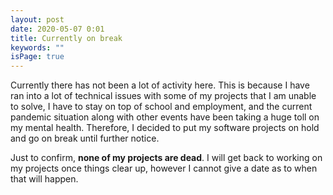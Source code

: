 ```yaml
---
layout: post
date: 2020-05-07 0:01
title: Currently on break
keywords: ""
isPage: true
---
```


Currently there has not been a lot of activity here. This is because I have ran into a lot of technical issues with some of my projects that I am unable to solve, I have to stay on top of school and employment, and the current pandemic situation along with other events have been taking a huge toll on my mental health. Therefore, I decided to put my software projects on hold and go on break until further notice. 

Just to confirm, **none of my projects are dead**. I will get back to working on my projects once things clear up, however I cannot give a date as to when that will happen.